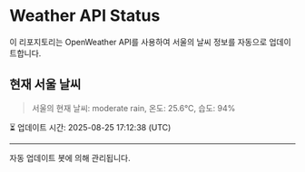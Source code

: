 
# Weather API Status

이 리포지토리는 OpenWeather API를 사용하여 서울의 날씨 정보를 자동으로 업데이트합니다.

## 현재 서울 날씨
> 서울의 현재 날씨: moderate rain, 온도: 25.6°C, 습도: 94%

⏳ 업데이트 시간: 2025-08-25 17:12:38 (UTC)

---
자동 업데이트 봇에 의해 관리됩니다.
